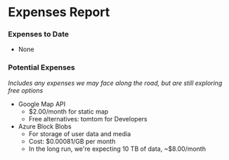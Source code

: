 # Expenses Report

### Expenses to Date
 - None

### Potential Expenses
*Includes any expenses we may face along the road, but are still exploring free options*
* Google Map API
    * $2.00/month for static map
    * Free alternatives: tomtom for Developers
* Azure Block Blobs
    * For storage of user data and media
    * Cost: $0.00081/GB per month
    * In the long run, we're expecting 10 TB of data, ~$8.00/month
